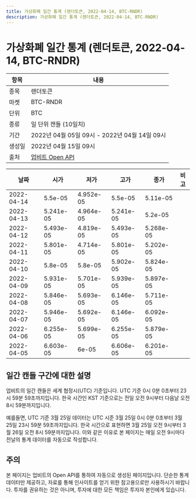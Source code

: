 ```yaml
---
title: 가상화폐 일간 통계 (렌더토큰, 2022-04-14, BTC-RNDR)
description: 가상화폐 일간 통계 (렌더토큰, 2022-04-14, BTC-RNDR)
---
```



가상화폐 일간 통계 (렌더토큰, 2022-04-14, BTC-RNDR)
===

|항목|내용|
|--|--|
|종목|렌더토큰|
|마켓|BTC-RNDR|
|단위|BTC|
|종류|일 단위 캔들 (10일치)|
|기간|2022년 04월 05일 09시 - 2022년 04월 14일 09시|
|생성일|2022년 04월 15일 09시|
|출처|[업비트 Open API](https://docs.upbit.com)|


|날짜|시가|저가|고가|종가|비고|
|--|--|--|--|--|--|
|2022-04-14|5.5e-05|4.952e-05|5.5e-05|5.11e-05|    |
|2022-04-13|5.241e-05|4.964e-05|5.241e-05|5.2e-05|    |
|2022-04-12|5.493e-05|4.819e-05|5.493e-05|5.268e-05|    |
|2022-04-11|5.801e-05|4.714e-05|5.801e-05|5.202e-05|    |
|2022-04-10|5.8e-05|5.8e-05|5.902e-05|5.824e-05|    |
|2022-04-09|5.931e-05|5.701e-05|5.939e-05|5.897e-05|    |
|2022-04-08|5.846e-05|5.693e-05|6.146e-05|5.711e-05|    |
|2022-04-07|5.946e-05|5.692e-05|6.146e-05|6.092e-05|    |
|2022-04-06|6.255e-05|5.699e-05|6.255e-05|5.879e-05|    |
|2022-04-05|6.603e-05|6e-05|6.606e-05|6.201e-05|    |


일간 캔들 구간에 대한 설명
---


업비트의 일간 캔들은 세계 협정시(UTC) 기준입니다. 
UTC 기준 0시 0분 0초부터 23시 59분 59초까지입니다. 
한국 시간인 KST 기준으로는 전일 오전 9시부터 다음날 오전 8시 59분까지입니다. 


예를들면, UTC 기준 3월 25일 데이터는 UTC 시준 3월 25일 0시 0분 0초부터 3월 25일 23시 59분 59초까지입니다. 
한국 시간으로 표현하면 3월 25일 오전 9시부터 3월 26일 오전 8시 59분까지입니다. 
이와 같은 이유로 본 페이지는 매일 오전 9시마다 전날의 통계 데이터를 자동으로 작성합니다. 


주의
---


본 페이지는 업비트의 Open API를 통하여 자동으로 생성된 페이지입니다. 
단순한 통계 데이터만 제공하고, 자료를 통해 인사이트를 얻기 위한 참고용으로만 사용하시기 바랍니다. 
투자를 권유하는 것은 아니며, 투자에 대한 모든 책임은 투자자 본인에게 있습니다. 
